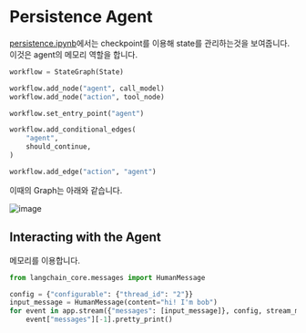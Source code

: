 # Persistence Agent

[persistence.ipynb](https://github.com/langchain-ai/langgraph/blob/main/examples/persistence.ipynb)에서는 checkpoint를 이용해 state를 관리하는것을 보여줍니다. 이것은 agent의 메모리 역할을 합니다. 

```python
workflow = StateGraph(State)

workflow.add_node("agent", call_model)
workflow.add_node("action", tool_node)

workflow.set_entry_point("agent")

workflow.add_conditional_edges(
    "agent",
    should_continue,
)

workflow.add_edge("action", "agent")
```

이때의 Graph는 아래와 같습니다.

![image](https://github.com/kyopark2014/llm-agent/assets/52392004/4600a709-ec26-4684-88ed-2060b3b41813)

## Interacting with the Agent

메모리를 이용합니다.

```python
from langchain_core.messages import HumanMessage

config = {"configurable": {"thread_id": "2"}}
input_message = HumanMessage(content="hi! I'm bob")
for event in app.stream({"messages": [input_message]}, config, stream_mode="values"):
    event["messages"][-1].pretty_print()
```
